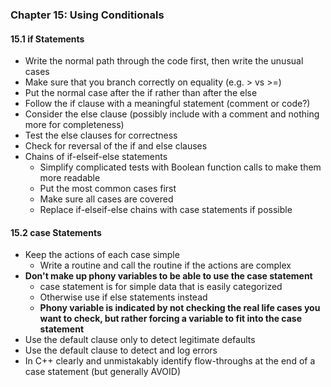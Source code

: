 ### Chapter 15: Using Conditionals

#### 15.1 if Statements
* Write the normal path through the code first, then write the unusual cases
* Make sure that you branch correctly on equality (e.g. > vs >=)
* Put the normal case after the if rather than after the else
* Follow the if clause with a meaningful statement (comment or code?)
* Consider the else clause (possibly include with a comment and nothing more for completeness)
* Test the else clauses for correctness
* Check for reversal of the if and else clauses
* Chains of if-elseif-else statements
  * Simplify complicated tests with Boolean function calls to make them more readable
  * Put the most common cases first
  * Make sure all cases are covered
  * Replace if-elseif-else chains with case statements if possible

#### 15.2 case Statements
* Keep the actions of each case simple
  * Write a routine and call the routine if the actions are complex
* **Don't make up phony variables to be able to use the case statement**
  * case statement is for simple data that is easily categorized
  * Otherwise use if else statements instead
  * **Phony variable is indicated by not checking the real life cases you want to check, but rather forcing a variable to fit into the case statement**
* Use the default clause only to detect legitimate defaults
* Use the default clause to detect and log errors
* In C++ clearly and unmistakably identify flow-throughs at the end of a case statement (but generally AVOID)
